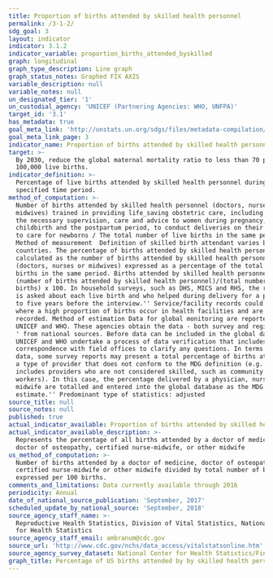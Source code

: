 ```yaml
---
title: Proportion of births attended by skilled health personnel
permalink: /3-1-2/
sdg_goal: 3
layout: indicator
indicator: 3.1.2
indicator_variable: proportion_births_attended_byskilled
graph: longitudinal
graph_type_description: Line graph
graph_status_notes: Graphed FIX AXIS
variable_description: null
variable_notes: null
un_designated_tier: '1'
un_custodial_agency: 'UNICEF (Partnering Agencies: WHO, UNFPA)'
target_id: '3.1'
has_metadata: true
goal_meta_link: 'http://unstats.un.org/sdgs/files/metadata-compilation/Metadata-Goal-3.pdf'
goal_meta_link_page: 3
indicator_name: Proportion of births attended by skilled health personnel
target: >-
  By 2030, reduce the global maternal mortality ratio to less than 70 per
  100,000 live births.
indicator_definition: >-
  Percentage of live births attended by skilled health personnel during a
  specified time period.
method_of_computation: >-
  Number of births attended by skilled health personnel (doctors, nurses or
  midwives) trained in providing life_saving obstetric care, including giving
  the necessary supervision, care and advice to women during pregnancy,
  childbirth and the postpartum period, to conduct deliveries on their own, and
  to care for newborns / The total number of live births in the same period
  Method of measurement  Definition of skilled birth attendant varies between
  countries. The percentage of births attended by skilled health personnel is
  calculated as the number of births attended by skilled health personnel
  (doctors, nurses or midwives) expressed as a percentage of the total number of
  births in the same period. Births attended by skilled health personnel =
  (number of births attended by skilled health personnel)/(total number of live
  births) x 100. In household surveys, such as DHS, MICS and RHS, the respondent
  is asked about each live birth and who helped during delivery for a period up
  to five years before the interview.'' Service/facility records could be used
  where a high proportion of births occur in health facilities and are therefore
  recorded. Method of estimation Data for global monitoring are reported by
  UNICEF and WHO. These agencies obtain the data - both survey and registry data
  ' from national sources. Before data can be included in the global databases,
  UNICEF and WHO undertake a process of data verification that includes
  correspondence with field offices to clarify any questions. In terms of survey
  data, some survey reports may present a total percentage of births attended by
  a type of provider that does not conform to the MDG definition (e.g. total
  includes providers who are not considered skilled, such as community health
  workers). In this case, the percentage delivered by a physician, nurse or
  midwife are totalled and entered into the global database as the MDG
  estimate.'' Predominant type of statistics: adjusted
source_title: null
source_notes: null
published: true
actual_indicator_available: Proportion of births attended by skilled health personnel
actual_indicator_available_description: >-
  Represents the percentage of all births attended by a doctor of medicine,
  doctor of osteopathy, certified nurse-midwife, or other midwife
us_method_of_computation: >-
  Number of births attended by a doctor of medicine, doctor of osteopathy,
  certified nurse-midwife or other midwife divided by total number of births
  expressed per 100 births.
comments_and_limitations: Data currently available through 2016
periodicity: Annual
date_of_national_source_publication: 'September, 2017'
scheduled_update_by_national_source: 'September, 2018'
source_agency_staff_name: >-
  Reproductive Health Statistics, Division of Vital Statistics, National Center
  for Health Statistics
source_agency_staff_email: ambranum@cdc.gov
source_url: 'http://www.cdc.gov/nchs/data_access/vitalstatsonline.htm'
source_agency_survey_dataset: National Center for Health Statistics/Final natality data
graph_title: Percentage of US births attended by by skilled health personnel
---
```

